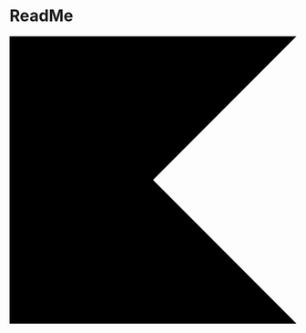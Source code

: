 # ReadMe

<svg role="img" viewBox="0 0 24 24" xmlns="http://www.w3.org/2000/svg"><title>Kotlin</title><path d="M24 24H0V0h24L12 12Z"/></svg>
